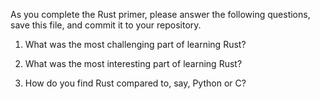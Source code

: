 As you complete the Rust primer, please answer the following questions, 
save this file, and commit it to your repository.

1. What was the most challenging part of learning Rust?

2. What was the most interesting part of learning Rust?

3. How do you find Rust compared to, say, Python or C?